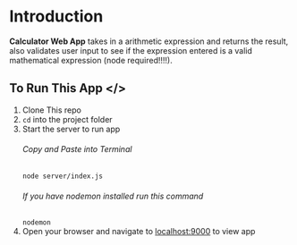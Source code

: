 # Introduction

**Calculator Web App** takes in a arithmetic expression and returns the result, also validates user input to see if the expression entered is a valid mathematical expression (node required!!!!).

## To Run This App </>

1. Clone This repo
2. `cd` into the project folder
3. Start the server to run app
   ###### Copy and Paste into Terminal
   `node server/index.js`
   ###### If you have nodemon installed run this command
   `nodemon`
4. Open your browser and navigate to [localhost:9000](http://localhost:9000) to view app
